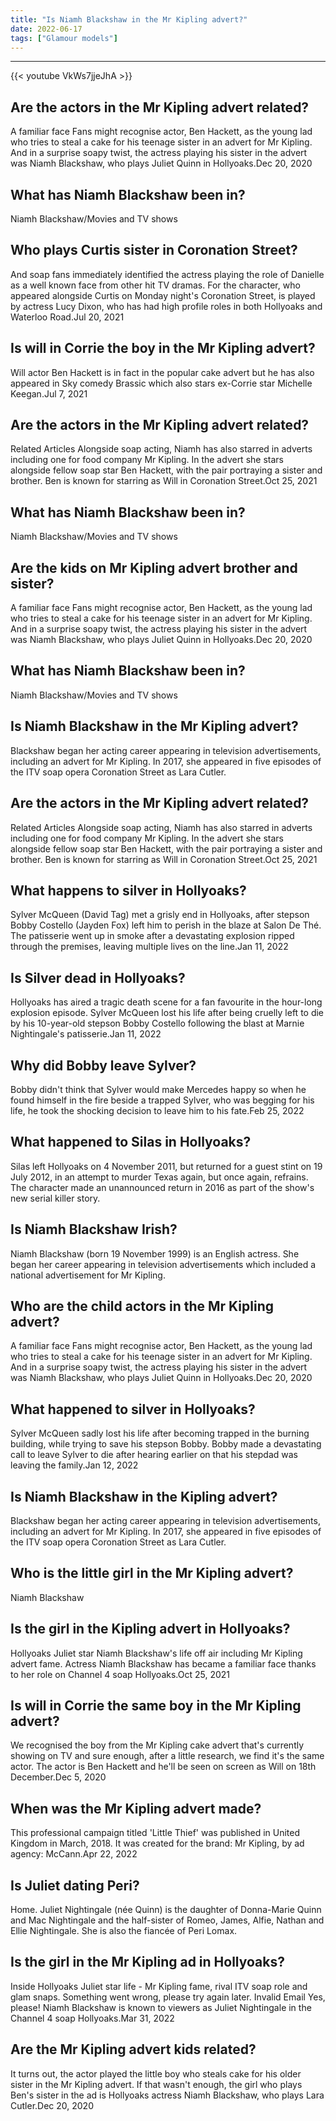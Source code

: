```yaml
---
title: "Is Niamh Blackshaw in the Mr Kipling advert?"
date: 2022-06-17
tags: ["Glamour models"]
---
```


---
{{< youtube VkWs7jjeJhA >}}
## Are the actors in the Mr Kipling advert related?
A familiar face Fans might recognise actor, Ben Hackett, as the young lad who tries to steal a cake for his teenage sister in an advert for Mr Kipling. And in a surprise soapy twist, the actress playing his sister in the advert was Niamh Blackshaw, who plays Juliet Quinn in Hollyoaks.Dec 20, 2020

## What has Niamh Blackshaw been in?
Niamh Blackshaw/Movies and TV shows

## Who plays Curtis sister in Coronation Street?
And soap fans immediately identified the actress playing the role of Danielle as a well known face from other hit TV dramas. For the character, who appeared alongside Curtis on Monday night's Coronation Street, is played by actress Lucy Dixon, who has had high profile roles in both Hollyoaks and Waterloo Road.Jul 20, 2021

## Is will in Corrie the boy in the Mr Kipling advert?
Will actor Ben Hackett is in fact in the popular cake advert but he has also appeared in Sky comedy Brassic which also stars ex-Corrie star Michelle Keegan.Jul 7, 2021

## Are the actors in the Mr Kipling advert related?
Related Articles Alongside soap acting, Niamh has also starred in adverts including one for food company Mr Kipling. In the advert she stars alongside fellow soap star Ben Hackett, with the pair portraying a sister and brother. Ben is known for starring as Will in Coronation Street.Oct 25, 2021

## What has Niamh Blackshaw been in?
Niamh Blackshaw/Movies and TV shows

## Are the kids on Mr Kipling advert brother and sister?
A familiar face Fans might recognise actor, Ben Hackett, as the young lad who tries to steal a cake for his teenage sister in an advert for Mr Kipling. And in a surprise soapy twist, the actress playing his sister in the advert was Niamh Blackshaw, who plays Juliet Quinn in Hollyoaks.Dec 20, 2020

## What has Niamh Blackshaw been in?
Niamh Blackshaw/Movies and TV shows

## Is Niamh Blackshaw in the Mr Kipling advert?
Blackshaw began her acting career appearing in television advertisements, including an advert for Mr Kipling. In 2017, she appeared in five episodes of the ITV soap opera Coronation Street as Lara Cutler.

## Are the actors in the Mr Kipling advert related?
Related Articles Alongside soap acting, Niamh has also starred in adverts including one for food company Mr Kipling. In the advert she stars alongside fellow soap star Ben Hackett, with the pair portraying a sister and brother. Ben is known for starring as Will in Coronation Street.Oct 25, 2021

## What happens to silver in Hollyoaks?
Sylver McQueen (David Tag) met a grisly end in Hollyoaks, after stepson Bobby Costello (Jayden Fox) left him to perish in the blaze at Salon De Thé. The patisserie went up in smoke after a devastating explosion ripped through the premises, leaving multiple lives on the line.Jan 11, 2022

## Is Silver dead in Hollyoaks?
Hollyoaks has aired a tragic death scene for a fan favourite in the hour-long explosion episode. Sylver McQueen lost his life after being cruelly left to die by his 10-year-old stepson Bobby Costello following the blast at Marnie Nightingale's patisserie.Jan 11, 2022

## Why did Bobby leave Sylver?
Bobby didn't think that Sylver would make Mercedes happy so when he found himself in the fire beside a trapped Sylver, who was begging for his life, he took the shocking decision to leave him to his fate.Feb 25, 2022

## What happened to Silas in Hollyoaks?
Silas left Hollyoaks on 4 November 2011, but returned for a guest stint on 19 July 2012, in an attempt to murder Texas again, but once again, refrains. The character made an unannounced return in 2016 as part of the show's new serial killer story.

## Is Niamh Blackshaw Irish?
Niamh Blackshaw (born 19 November 1999) is an English actress. She began her career appearing in television advertisements which included a national advertisement for Mr Kipling.

## Who are the child actors in the Mr Kipling advert?
A familiar face Fans might recognise actor, Ben Hackett, as the young lad who tries to steal a cake for his teenage sister in an advert for Mr Kipling. And in a surprise soapy twist, the actress playing his sister in the advert was Niamh Blackshaw, who plays Juliet Quinn in Hollyoaks.Dec 20, 2020

## What happened to silver in Hollyoaks?
Sylver McQueen sadly lost his life after becoming trapped in the burning building, while trying to save his stepson Bobby. Bobby made a devastating call to leave Sylver to die after hearing earlier on that his stepdad was leaving the family.Jan 12, 2022

## Is Niamh Blackshaw in the Kipling advert?
Blackshaw began her acting career appearing in television advertisements, including an advert for Mr Kipling. In 2017, she appeared in five episodes of the ITV soap opera Coronation Street as Lara Cutler.

## Who is the little girl in the Mr Kipling advert?
Niamh Blackshaw

## Is the girl in the Kipling advert in Hollyoaks?
Hollyoaks Juliet star Niamh Blackshaw's life off air including Mr Kipling advert fame. Actress Niamh Blackshaw has became a familiar face thanks to her role on Channel 4 soap Hollyoaks.Oct 25, 2021

## Is will in Corrie the same boy in the Mr Kipling advert?
We recognised the boy from the Mr Kipling cake advert that's currently showing on TV and sure enough, after a little research, we find it's the same actor. The actor is Ben Hackett and he'll be seen on screen as Will on 18th December.Dec 5, 2020

## When was the Mr Kipling advert made?
This professional campaign titled 'Little Thief' was published in United Kingdom in March, 2018. It was created for the brand: Mr Kipling, by ad agency: McCann.Apr 22, 2022

## Is Juliet dating Peri?
Home. Juliet Nightingale (née Quinn) is the daughter of Donna-Marie Quinn and Mac Nightingale and the half-sister of Romeo, James, Alfie, Nathan and Ellie Nightingale. She is also the fiancée of Peri Lomax.

## Is the girl in the Mr Kipling ad in Hollyoaks?
Inside Hollyoaks Juliet star life - Mr Kipling fame, rival ITV soap role and glam snaps. Something went wrong, please try again later. Invalid Email Yes, please! Niamh Blackshaw is known to viewers as Juliet Nightingale in the Channel 4 soap Hollyoaks.Mar 31, 2022

## Are the Mr Kipling advert kids related?
It turns out, the actor played the little boy who steals cake for his older sister in the Mr Kipling advert. If that wasn't enough, the girl who plays Ben's sister in the ad is Hollyoaks actress Niamh Blackshaw, who plays Lara Cutler.Dec 20, 2020


